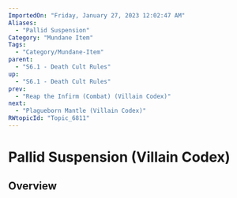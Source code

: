 ```yaml
---
ImportedOn: "Friday, January 27, 2023 12:02:47 AM"
Aliases:
  - "Pallid Suspension"
Category: "Mundane Item"
Tags:
  - "Category/Mundane-Item"
parent:
  - "S6.1 - Death Cult Rules"
up:
  - "S6.1 - Death Cult Rules"
prev:
  - "Reap the Infirm (Combat) (Villain Codex)"
next:
  - "Plagueborn Mantle (Villain Codex)"
RWtopicId: "Topic_6811"
---
```

# Pallid Suspension (Villain Codex)
## Overview

